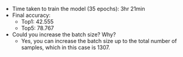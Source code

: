 * Time taken to train the model (35 epochs): 3hr 21min
* Final accuracy:
  * Top1: 42.555
  * Top5: 78.767
* Could you increase the batch size? Why? 
  * Yes, you can increase the batch size up to the total number of samples, which in this case is 1307.

